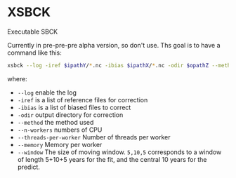 # XSBCK
Executable SBCK

Currently in pre-pre-pre alpha version, so don't use. Ths goal is to have a command like this:

~~~bash
xsbck --log -iref $ipathY/*.nc -ibias $ipathX/*.nc -odir $opathZ --method R2D2-L-NV-2L --n-workers 40 --threads-per-worker 1 --memory 4GB --window 5,10,5
~~~

where:

- `--log` enable the log
- `-iref` is a list of reference files for correction
- `-ibias` is a list of biased files to correct
- `-odir` output directory for correction
- `--method` the method used
- `--n-workers` numbers of CPU
- `--threads-per-worker` Number of threads per worker
- `--memory` Memory per worker
- `--window` The size of moving window. `5,10,5` corresponds to a window of length 5+10+5 years for the fit, and the central 10 years for the predict.


